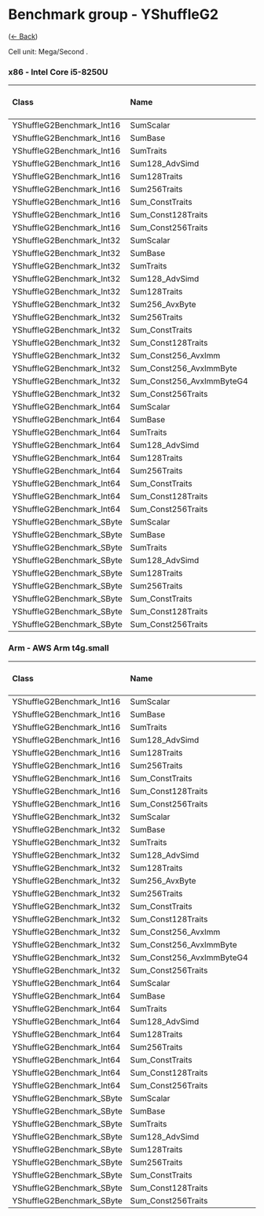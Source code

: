 # Benchmark group - YShuffleG2
([← Back](YShuffleG2.md))

Cell unit: Mega/Second .

### x86 - lntel Core i5-8250U
| Class                     | Name                      | .NET Framework | .NET Core 2.1 | .NET Core 3.1 |  .NET 5.0 |  .NET 6.0 |  .NET 7.0 |
| :------------------------ | :------------------------ | -------------: | ------------: | ------------: | --------: | --------: | --------: |
| YShuffleG2Benchmark_Int16 | SumScalar                 |        601.661 |       610.604 |       609.137 |   610.923 |   600.729 |   750.421 |
| YShuffleG2Benchmark_Int16 | SumBase                   |        610.271 |       610.069 |       608.914 |   603.034 |   604.206 |   742.757 |
| YShuffleG2Benchmark_Int16 | SumTraits                 |        605.154 |       610.264 |     12115.302 | 12132.537 | 14692.144 | 17934.933 |
| YShuffleG2Benchmark_Int16 | Sum128_AdvSimd            |                |               |               |           |           |           |
| YShuffleG2Benchmark_Int16 | Sum128Traits              |                |               |               |           |           |           |
| YShuffleG2Benchmark_Int16 | Sum256Traits              |                |               |     12223.608 | 11908.610 | 16298.808 | 17900.610 |
| YShuffleG2Benchmark_Int16 | Sum_ConstTraits           |        612.229 |       609.153 |     12232.550 | 11716.767 | 15891.814 | 17711.836 |
| YShuffleG2Benchmark_Int16 | Sum_Const128Traits        |                |               |               |           |           |           |
| YShuffleG2Benchmark_Int16 | Sum_Const256Traits        |                |               |     12056.756 | 11715.588 | 15605.467 | 16901.518 |
| YShuffleG2Benchmark_Int32 | SumScalar                 |        487.357 |       495.980 |       497.210 |   497.791 |   494.142 |   556.141 |
| YShuffleG2Benchmark_Int32 | SumBase                   |        495.938 |       496.091 |       496.169 |   487.820 |   483.574 |   565.380 |
| YShuffleG2Benchmark_Int32 | SumTraits                 |        497.567 |       496.546 |      5930.524 |  5829.429 |  7922.891 |  8449.735 |
| YShuffleG2Benchmark_Int32 | Sum128_AdvSimd            |                |               |               |           |           |           |
| YShuffleG2Benchmark_Int32 | Sum128Traits              |                |               |               |           |           |           |
| YShuffleG2Benchmark_Int32 | Sum256_AvxByte            |                |               |      5885.550 |  5646.748 |  7697.192 |  8296.838 |
| YShuffleG2Benchmark_Int32 | Sum256Traits              |                |               |      5890.157 |  5632.720 |  7771.078 |  8570.734 |
| YShuffleG2Benchmark_Int32 | Sum_ConstTraits           |        498.969 |       498.331 |      5881.220 |  4561.814 |  7892.578 |  8380.869 |
| YShuffleG2Benchmark_Int32 | Sum_Const128Traits        |                |               |               |           |           |           |
| YShuffleG2Benchmark_Int32 | Sum_Const256_AvxImm       |                |               |      2316.265 |  2665.846 |  2634.768 |  2707.700 |
| YShuffleG2Benchmark_Int32 | Sum_Const256_AvxImmByte   |                |               |      2704.986 |  2688.603 |  2315.412 |  2586.209 |
| YShuffleG2Benchmark_Int32 | Sum_Const256_AvxImmByteG4 |                |               |     11665.863 | 10420.470 | 10928.142 | 11447.921 |
| YShuffleG2Benchmark_Int32 | Sum_Const256Traits        |                |               |      5786.600 |  5593.286 |  8025.215 |  8376.151 |
| YShuffleG2Benchmark_Int64 | SumScalar                 |        474.930 |       493.509 |       495.797 |   517.366 |   518.450 |   522.452 |
| YShuffleG2Benchmark_Int64 | SumBase                   |        493.663 |       494.574 |       495.096 |   497.159 |   497.791 |   501.479 |
| YShuffleG2Benchmark_Int64 | SumTraits                 |        495.526 |       493.714 |      2966.933 |  2905.467 |  3983.118 |  4502.237 |
| YShuffleG2Benchmark_Int64 | Sum128_AdvSimd            |                |               |               |           |           |           |
| YShuffleG2Benchmark_Int64 | Sum128Traits              |                |               |               |           |           |           |
| YShuffleG2Benchmark_Int64 | Sum256Traits              |                |               |      2930.342 |  2564.635 |  4060.597 |  4419.006 |
| YShuffleG2Benchmark_Int64 | Sum_ConstTraits           |        505.635 |       526.928 |      2889.393 |  2697.113 |  3888.951 |  4404.702 |
| YShuffleG2Benchmark_Int64 | Sum_Const128Traits        |                |               |               |           |           |           |
| YShuffleG2Benchmark_Int64 | Sum_Const256Traits        |                |               |      2702.333 |  2853.727 |  3699.864 |  4093.564 |
| YShuffleG2Benchmark_SByte | SumScalar                 |        680.839 |       684.396 |       689.426 |   686.856 |   679.202 |   853.476 |
| YShuffleG2Benchmark_SByte | SumBase                   |        686.362 |       687.529 |       689.022 |   686.940 |   677.799 |   853.942 |
| YShuffleG2Benchmark_SByte | SumTraits                 |        657.589 |       686.413 |     25969.580 | 25929.590 | 33504.420 | 38013.166 |
| YShuffleG2Benchmark_SByte | Sum128_AdvSimd            |                |               |               |           |           |           |
| YShuffleG2Benchmark_SByte | Sum128Traits              |                |               |               |           |           |           |
| YShuffleG2Benchmark_SByte | Sum256Traits              |                |               |     25928.280 | 25356.755 | 33694.567 | 37748.060 |
| YShuffleG2Benchmark_SByte | Sum_ConstTraits           |        684.398 |       667.831 |     25587.549 | 24567.565 | 34341.574 | 38789.379 |
| YShuffleG2Benchmark_SByte | Sum_Const128Traits        |                |               |               |           |           |           |
| YShuffleG2Benchmark_SByte | Sum_Const256Traits        |                |               |     25440.344 | 24477.325 | 35023.889 | 38432.414 |

### Arm - AWS Arm t4g.small
| Class                     | Name                      | .NET Core 3.1 | .NET 5.0 |  .NET 6.0 |  .NET 7.0 |
| :------------------------ | :------------------------ | ------------: | -------: | --------: | --------: |
| YShuffleG2Benchmark_Int16 | SumScalar                 |       409.154 |  414.672 |   413.351 |   563.053 |
| YShuffleG2Benchmark_Int16 | SumBase                   |       408.221 |  414.977 |   413.235 |   561.141 |
| YShuffleG2Benchmark_Int16 | SumTraits                 |       408.404 | 4302.595 |  4921.160 |  6602.053 |
| YShuffleG2Benchmark_Int16 | Sum128_AdvSimd            |               | 3262.138 |  3580.481 |  4405.554 |
| YShuffleG2Benchmark_Int16 | Sum128Traits              |       254.220 | 4272.100 |  4931.318 |  6603.788 |
| YShuffleG2Benchmark_Int16 | Sum256Traits              |               |          |           |           |
| YShuffleG2Benchmark_Int16 | Sum_ConstTraits           |       397.036 | 3966.361 |  5253.318 |  6605.427 |
| YShuffleG2Benchmark_Int16 | Sum_Const128Traits        |       250.729 | 3962.327 |  4935.012 |  6602.437 |
| YShuffleG2Benchmark_Int16 | Sum_Const256Traits        |               |          |           |           |
| YShuffleG2Benchmark_Int32 | SumScalar                 |       356.882 |  382.769 |   382.515 |   376.836 |
| YShuffleG2Benchmark_Int32 | SumBase                   |       356.302 |  379.374 |   384.547 |   375.073 |
| YShuffleG2Benchmark_Int32 | SumTraits                 |       356.164 | 2129.258 |  2465.741 |  3297.153 |
| YShuffleG2Benchmark_Int32 | Sum128_AdvSimd            |               | 1616.664 |  1787.049 |  2290.914 |
| YShuffleG2Benchmark_Int32 | Sum128Traits              |       176.633 | 2122.873 |  2608.349 |  3294.304 |
| YShuffleG2Benchmark_Int32 | Sum256_AvxByte            |               |          |           |           |
| YShuffleG2Benchmark_Int32 | Sum256Traits              |               |          |           |           |
| YShuffleG2Benchmark_Int32 | Sum_ConstTraits           |       368.701 | 2119.166 |  2459.813 |  3294.727 |
| YShuffleG2Benchmark_Int32 | Sum_Const128Traits        |       176.802 | 1974.510 |  2615.225 |  3297.170 |
| YShuffleG2Benchmark_Int32 | Sum_Const256_AvxImm       |               |          |           |           |
| YShuffleG2Benchmark_Int32 | Sum_Const256_AvxImmByte   |               |          |           |           |
| YShuffleG2Benchmark_Int32 | Sum_Const256_AvxImmByteG4 |               |          |           |           |
| YShuffleG2Benchmark_Int32 | Sum_Const256Traits        |               |          |           |           |
| YShuffleG2Benchmark_Int64 | SumScalar                 |       387.253 |  643.332 |   642.071 |   732.319 |
| YShuffleG2Benchmark_Int64 | SumBase                   |       388.248 |  645.861 |   642.201 |   730.847 |
| YShuffleG2Benchmark_Int64 | SumTraits                 |       387.369 |  992.606 |  1237.701 |  1631.844 |
| YShuffleG2Benchmark_Int64 | Sum128_AdvSimd            |               |  811.517 |   896.163 |  1042.249 |
| YShuffleG2Benchmark_Int64 | Sum128Traits              |       207.565 | 1054.736 |  1308.638 |  1633.288 |
| YShuffleG2Benchmark_Int64 | Sum256Traits              |               |          |           |           |
| YShuffleG2Benchmark_Int64 | Sum_ConstTraits           |       385.126 | 1065.621 |  1311.234 |  1634.691 |
| YShuffleG2Benchmark_Int64 | Sum_Const128Traits        |       205.368 | 1068.202 |  1309.772 |  1634.150 |
| YShuffleG2Benchmark_Int64 | Sum_Const256Traits        |               |          |           |           |
| YShuffleG2Benchmark_SByte | SumScalar                 |       495.511 |  499.631 |   497.205 |   701.675 |
| YShuffleG2Benchmark_SByte | SumBase                   |       495.111 |  498.902 |   498.222 |   701.665 |
| YShuffleG2Benchmark_SByte | SumTraits                 |       496.051 | 8707.354 | 10515.270 | 13242.276 |
| YShuffleG2Benchmark_SByte | Sum128_AdvSimd            |               | 6436.756 |  7169.175 |  9061.620 |
| YShuffleG2Benchmark_SByte | Sum128Traits              |       328.747 | 8384.063 | 10482.216 | 13240.881 |
| YShuffleG2Benchmark_SByte | Sum256Traits              |               |          |           |           |
| YShuffleG2Benchmark_SByte | Sum_ConstTraits           |       476.216 | 8643.008 | 10512.627 | 13233.426 |
| YShuffleG2Benchmark_SByte | Sum_Const128Traits        |       321.594 | 8661.896 |  9857.265 | 13236.416 |
| YShuffleG2Benchmark_SByte | Sum_Const256Traits        |               |          |           |           |
